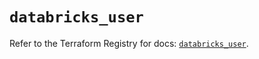 # `databricks_user`

Refer to the Terraform Registry for docs: [`databricks_user`](https://registry.terraform.io/providers/databricks/databricks/1.84.0/docs/resources/user).
